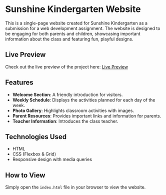 # Sunshine Kindergarten Website

This is a single-page website created for Sunshine Kindergarten as a submission for a web development assignment. The website is designed to be engaging for both parents and children, showcasing important information about the class and featuring fun, playful designs.

## Live Preview
Check out the live preview of the project here: [Live Preview](https://7ax.github.io/ITCS333_A1/)

## Features
- **Welcome Section**: A friendly introduction for visitors.
- **Weekly Schedule**: Displays the activities planned for each day of the week.
- **Photo Gallery**: Highlights classroom activities with images.
- **Parent Resources**: Provides important links and information for parents.
- **Teacher Information**: Introduces the class teacher.

## Technologies Used
- HTML
- CSS (Flexbox & Grid)
- Responsive design with media queries

## How to View
Simply open the `index.html` file in your browser to view the website.
